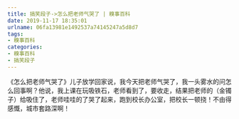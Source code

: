 ```yaml
---
title: 搞笑段子->怎么把老师气哭了 | 糗事百科
date: 2019-11-17 18:35:01
urlname: 06fa13981e1492537a74145247a5d8d7
tags: 
- 糗事百科
categories:
- 糗事百科
- 搞笑段子
---
```

《怎么把老师气哭了》儿子放学回家说，我今天把老师气哭了，我一头雾水的问怎么回事啊？他说，我上课在玩吸铁石，老师看到了，要收走，结果把老师的（金镯子）给吸住了，老师哇哇的了哭了起来，跑到校长办公室，把校长一顿挠！不由得感慨，城市套路深啊！


